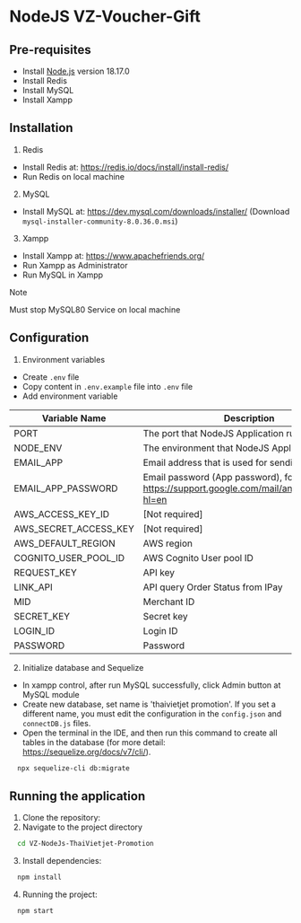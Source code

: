 # NodeJS VZ-Voucher-Gift

## Pre-requisites
- Install [Node.js](https://nodejs.org/en/) version 18.17.0
- Install Redis
- Install MySQL
- Install Xampp

## Installation
1. Redis
- Install Redis at: https://redis.io/docs/install/install-redis/
- Run Redis on local machine

2. MySQL
- Install MySQL at: https://dev.mysql.com/downloads/installer/  (Download `mysql-installer-community-8.0.36.0.msi`)

3. Xampp
- Install Xampp at: https://www.apachefriends.org/
- Run Xampp as Administrator
- Run MySQL in Xampp
> [!NOTE]
> Must stop MySQL80 Service on local machine

## Configuration
1. Environment variables
- Create `.env` file
- Copy content in `.env.example` file into `.env` file
- Add environment variable

| Variable Name  | Description |
| ------------- | ------------- |
| PORT  | The port that NodeJS Application runs on  |
| NODE_ENV  | The environment that NodeJS Application runs on  |
| EMAIL_APP  | Email address that is used for sending email  |
| EMAIL_APP_PASSWORD  | Email password (App password), for example: https://support.google.com/mail/answer/185833?hl=en  |
| AWS_ACCESS_KEY_ID  | [Not required] |
| AWS_SECRET_ACCESS_KEY  | [Not required] |
| AWS_DEFAULT_REGION  | AWS region  |
| COGNITO_USER_POOL_ID  | AWS Cognito User pool ID  |
| REQUEST_KEY  | API key |
| LINK_API  | API query Order Status from IPay |
| MID  | Merchant ID |
| SECRET_KEY  | Secret key |
| LOGIN_ID  | Login ID |
| PASSWORD  | Password |

2. Initialize database and Sequelize
- In xampp control, after run MySQL successfully, click Admin button at MySQL module
- Create new database, set name is 'thaivietjet promotion'. If you set a different name, you must edit the configuration in the `config.json` and `connectDB.js` files.
- Open the terminal in the IDE, and then run this command to create all tables in the database (for more detail: https://sequelize.org/docs/v7/cli/).
 ```sh
   npx sequelize-cli db:migrate
   ```

## Running the application
1. Clone the repository:
2. Navigate to the project directory
 ```sh
   cd VZ-NodeJs-ThaiVietjet-Promotion
   ```
3. Install dependencies:
 ```sh
   npm install
   ```
4. Running the project:
 ```sh
   npm start
   ```